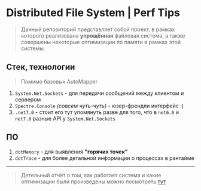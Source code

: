 # Distributed File System | Perf Tips

> Данный репозиторий представляет собой проект, в рамках которого реализована **упрощённая** файловая система, а также совершены некоторые оптимизации по памяти в рамках этой системы.

## Стек, технологии

> Помимо базовых AutoMapper

1. `System.Net.Sockets` - для передачи сообщений между клиентом и сервером
2. `Spectre.Console` _(совсем чуть-чуть)_ - юзер-френдли интерфейс :)
3. `.net7.0` - стоит его тут упомянуть разве для того, что в `net6.0` и `net7.0` разные API у `System.Net.Sockets`

## ПО

1. `dotMemory` - для выявления **"горячих точек"**
2. `dotTrace` - для более детальной информации о процессах в рантайме

___

> Дeтельный отчёт о том, как работает система и какие оптимизации были произведены можно посмотреть [тут](Docs/Report.md)
